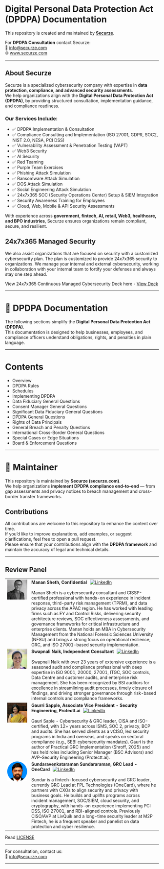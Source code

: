 # Digital Personal Data Protection Act (DPDPA) Documentation

This repository is created and maintained by **[Securze](https://www.securze.com)**.

For **DPDPA Consultation** contact Securze:  
📧 info@securze.com  
🌐 www.securze.com  

---

## About Securze

Securze is a specialized cybersecurity company with expertise in **data protection, compliance, and advanced security assessments**.  
We help organizations align with the **Digital Personal Data Protection Act (DPDPA)**, by providing structured consultation, implementation guidance, and compliance readiness.

### Our Services Include:
- ✅ DPDPA Implementation & Consultation
- ✅ Compliance Consulting and Implementation (ISO 27001, GDPR, SOC2, NIST 2.0, NESA, PCI DSS)  
- ✅ Vulnerability Assessment & Penetration Testing (VAPT)
- ✅ Web3 Security
- ✅ AI Security
- ✅ Red Teaming
- ✅ Purple Team Exercises
- ✅ Phishing Attack Simulation
- ✅ Ransomware Attack Simulation
- ✅ DOS Attack Simulation
- ✅ Social Engineering Attack Simulation
- ✅ 24x7x365 SOC (Security Operations Center) Setup & SIEM Integration  
- ✅ Security Awareness Training for Employees  
- ✅ Cloud, Web, Mobile & API Security Assessments

With experience across **government, fintech, AI, retail, Web3, healthcare, and BPO industries**, Securze ensures organizations remain compliant, secure, and resilient.

## 24x7x365 Managed Security

We also assist organizations that are focused on security with a customized cybersecurity plan. The plan is customized to provide 24x7x365 security to organizations. We manage your internal and external cybersecurity, working in collaboration with your internal team to fortify your defenses and always stay one step ahead.

View 24x7x365 Continuous Managed Cybersecurity Deck here - [View Deck](https://www.canva.com/design/DAGSVb-mmyk/JOGUvG2DcM7FKjEcZZRaOg/view)

---

# 📖 DPDPA Documentation

The following sections simplify the **Digital Personal Data Protection Act (DPDPA)**.  
This documentation is designed to help businesses, employees, and compliance officers understand obligations, rights, and penalties in plain language.

---

# Contents

- Overview
- DPDPA Rules
- Schedules
- Implementing DPDPA
- Data Fiduciary General Questions
- Consent Manager General Questions
- Significant Data Fiduciary General Questions
- DPDPA General Questions
- Rights of Data Principals
- General Breach and Penalty Questions
- International Cross-Border General Questions
- Special Cases or Edge Situations
- Board & Enforcement Questions

---

# 📌 Maintainer

This repository is maintained by **Securze (securze.com)**.  
We help organizations **implement DPDPA compliance end-to-end** — from gap assessments and privacy notices to breach management and cross-border transfer frameworks.

## Contributions

All contributions are welcome to this repository to enhance the content over time.  
If you’d like to improve explanations, add examples, or suggest clarifications, feel free to open a pull request.  
Please ensure that your contributions align with the **DPDPA framework** and maintain the accuracy of legal and technical details.

---
## Review Panel
<table>
  <tr>
    <td align="center" style="vertical-align: top; text-align: left;">
      <img src="/static/img/manan-sheth.jpeg"/><br/>
    </td>
    <td style="vertical-align: top;">
      <strong>Manan Sheth, Confidential</strong>
      <a href="https://www.linkedin.com/in/mananmsheth/" target="_blank" style="margin-left: 6px;">
        <img src="https://cdn-icons-png.flaticon.com/512/174/174857.png" width="18" height="18" alt="LinkedIn"/>
      </a><br/><br/>
      Manan Sheth is a cybersecurity consultant and CISSP-certified professional with hands-on experience in incident response, third-party risk management (TPRM), and data privacy across the APAC region. He has worked with leading firms such as EY and Control Risks, delivering security architecture reviews, SOC effectiveness assessments, and governance frameworks for critical infrastructure and enterprise clients. Manan holds an MBA in Cybersecurity Management from the National Forensic Sciences University (NFSU) and brings a strong focus on operational resilience, GRC, and ISO 27001-based security implementation.
    </td>
  </tr>

  <tr>
    <td align="center" style="vertical-align: top; text-align: left;">
      <img src="/static/img/swapnali-naik.jpeg"/><br/>
    </td>
    <td style="vertical-align: top;">
      <strong>Swapnali Naik, Independent Consultant</strong>
      <a href="https://www.linkedin.com/in/swapnali-naik-042a5363/" target="_blank" style="margin-left: 6px;">
        <img src="https://cdn-icons-png.flaticon.com/512/174/174857.png" width="18" height="18" alt="LinkedIn"/>
      </a><br/><br/>
      Swapnali Naik with over 23 years of extensive experience is a seasoned audit and compliance professional with deep expertise in ISO 9001, 20000, 27001, ITGC, SOC controls, Data Centre and customer audits, and enterprise risk management. She has been recognized by BSI auditors for excellence in streamlining audit processes, timely closure of findings, and driving stronger governance through risk-based internal controls and compliance frameworks.
    </td>
  </tr>

  <tr>
    <td align="center" style="vertical-align: top; text-align: left;">
      <img src="/static/img/gaurri-sapple.png"/><br/>
    </td>
    <td style="vertical-align: top;">
      <strong>Gaurri Sapple, Associate Vice President - Security Engineering, Protectt.ai</strong>
      <a href="https://www.linkedin.com/in/gaurisaple/" target="_blank" style="margin-left: 6px;">
        <img src="https://cdn-icons-png.flaticon.com/512/174/174857.png" width="18" height="18" alt="LinkedIn"/>
      </a><br/><br/>
      Gauri Saple - Cybersecurity & GRC leader, CISA and ISO-certified, with 12+ years across ISMS, SOC 2, privacy, BCP and audits. She has served clients as a vCISO, led security programs in India and overseas, and speaks on sectoral compliance (e.g., SEBI cybersecurity mandates). Gauri is the author of Practical GRC Implementation (Shroff, 2025) and has held roles including Senior Manager (BSC Advisors) and AVP–Security Engineering (Protectt.ai).
    </td>
  </tr>

  <tr>
    <td align="center" style="vertical-align: top; text-align: left;">
      <img src="/static/img/sundar.jpeg"/><br/>
    </td>
    <td style="vertical-align: top;">
      <strong>Sundaravenkataraman Sundararaman, GRC Lead - OneCard</strong>
      <a href="https://www.linkedin.com/in/ssvrnyl/" target="_blank" style="margin-left: 6px;">
        <img src="https://cdn-icons-png.flaticon.com/512/174/174857.png" width="18" height="18" alt="LinkedIn"/>
      </a><br/><br/>
      Sundar is a fintech-focused cybersecurity and GRC leader, currently GRC Lead at FPL Technologies (OneCard), where he partners with CXOs to align security and privacy with business goals. He builds and uplifts programs across incident management, SOC/SIEM, cloud security, and cryptography, with hands-on experience implementing PCI DSS, ISO 27001, and RBI-aligned controls. Previously CISO/AVP at LivQuik and a long-time security leader at M2P Fintech, he is a frequent speaker and panelist on data protection and cyber resilience.
    </td>
  </tr>
  
</table>

Read [LICENSE](https://github.com/securzecom/dpdpa-docs/blob/main/LICENSE.md)

---

For consultation, contact us:  
📧 info@securze.com

---
